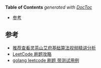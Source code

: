 <!-- START doctoc generated TOC please keep comment here to allow auto update -->
<!-- DON'T EDIT THIS SECTION, INSTEAD RE-RUN doctoc TO UPDATE -->
**Table of Contents**  *generated with [DocToc](https://github.com/thlorenz/doctoc)*

- [参考](#%E5%8F%82%E8%80%83)

<!-- END doctoc generated TOC please keep comment here to allow auto update -->

## 参考 

- [推荐查看灵茶山艾府基础算法视频精讲分析](https://github.com/EndlessCheng/codeforces-go/blob/master/leetcode/README.md)
- [LeetCode 刷题攻略](https://github.com/youngyangyang04/leetcode-master/tree/master)
- [golang leetcode 刷题 带测试用例](https://github.com/xingxingso/leetcode/tree/master)